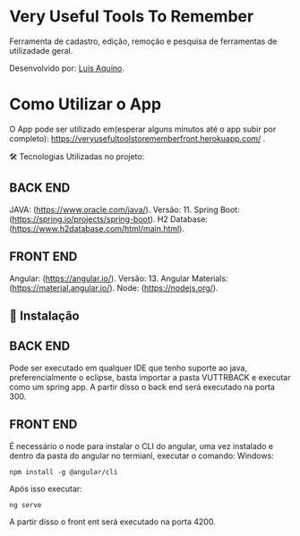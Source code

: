 # Very Useful Tools To Remember

Ferramenta de cadastro, edição, remoção e pesquisa de ferramentas de utilizadade geral.

Desenvolvido por: [Luis Aquino](https://www.linkedin.com/in/luis-eduardo-peixoto-de-aquino-941606132).

# Como Utilizar o App

O App pode ser utilizado em(esperar alguns minutos até o app subir por completo): https://veryusefultoolstorememberfront.herokuapp.com/ .

🛠 Tecnologias Utilizadas no projeto:
## BACK END

JAVA: (https://www.oracle.com/java/). Versão: 11.
Spring Boot: (https://spring.io/projects/spring-boot).
H2 Database: (https://www.h2database.com/html/main.html).

##  FRONT END

Angular: (https://angular.io/). Versão: 13.
Angular Materials: (https://material.angular.io/).
Node: (https://nodejs.org/).

## 🚀 Instalação

## BACK END

Pode ser executado em qualquer IDE que tenho suporte ao java, preferencialmente o eclipse, basta importar a pasta VUTTRBACK e executar como um spring app.
A partir disso o back end será executado na porta 300.

##  FRONT END

É necessário o node para instalar o CLI do angular, uma vez instalado e dentro da pasta do angular no termianl, executar o comando:
Windows:
```
npm install -g @angular/cli
```

Após isso executar:
```
ng serve
```
A partir disso o front ent será executado na porta 4200.

